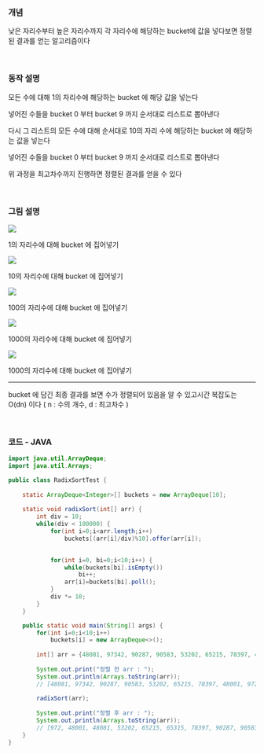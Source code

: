 ### 개념
낮은 자리수부터 높은 자리수까지 각 자리수에 해당하는 bucket에 값을 넣다보면 정렬된 결과를 얻는 알고리즘이다

 <br>

### 동작 설명
모든 수에 대해 1의 자리수에 해당하는 bucket 에 해당 값을 넣는다

 

넣어진 수들을 bucket 0 부터 bucket 9 까지 순서대로 리스트로 뽑아낸다

 

다시 그 리스트의 모든 수에 대해 순서대로 10의 자리 수에 해당하는 bucket 에 해당하는 값을 넣는다 

 

넣어진 수들을 bucket 0 부터 bucket 9 까지 순서대로 리스트로 뽑아낸다

 

위 과정을 최고차수까지 진행하면 정렬된 결과를 얻을 수 있다

 

 
<br>
 

### 그림 설명

![](https://velog.velcdn.com/images/justifinition/post/ef63c7e8-18fc-42ff-bc58-037f6eec6191/image.png)


1의 자리수에 대해 bucket 에 집어넣기

![](https://velog.velcdn.com/images/justifinition/post/4c9448f7-4a65-4828-9842-4a9bdf92de32/image.png)

10의 자리수에 대해 bucket 에 집어넣기
 
![](https://velog.velcdn.com/images/justifinition/post/ed392bcb-b404-4425-8a05-5575dfb6b0e8/image.png)

100의 자리수에 대해 bucket 에 집어넣기

![](https://velog.velcdn.com/images/justifinition/post/00dbdd66-8b2e-4590-a96a-d51d7df1b8dc/image.png)

1000의 자리수에 대해 bucket 에 집어넣기

![](https://velog.velcdn.com/images/justifinition/post/96e2232a-f7f0-4a53-885f-a7225d8e12ad/image.png)

1000의 자리수에 대해 bucket 에 집어넣기
 

 ---

bucket 에 담긴 최종 결과를 보면 수가 정렬되어 있음을 알 수 있고시간 복잡도는 O(dn) 이다 ( n : 수의 개수, d : 최고차수 )

<br>

### 코드 - JAVA
```java
import java.util.ArrayDeque;
import java.util.Arrays;

public class RadixSortTest {
	
	static ArrayDeque<Integer>[] buckets = new ArrayDeque[10];
	
	static void radixSort(int[] arr) {
		int div = 10;
		while(div < 100000) {
			for(int i=0;i<arr.length;i++) 
				buckets[(arr[i]/div)%10].offer(arr[i]);

	
			for(int i=0, bi=0;i<10;i++) {
				while(buckets[bi].isEmpty())
					bi++;
				arr[i]=buckets[bi].poll();
			}
			div *= 10;
		}	
	}

	public static void main(String[] args) {
		for(int i=0;i<10;i++)
			buckets[i] = new ArrayDeque<>();
		
		int[] arr = {48081, 97342, 90287, 90583, 53202, 65215, 78397, 48001, 972, 65315};
		
		System.out.print("정렬 전 arr : ");
		System.out.println(Arrays.toString(arr));	
		// [48081, 97342, 90287, 90583, 53202, 65215, 78397, 48001, 972, 65315]
        
		radixSort(arr);
		
		System.out.print("정렬 후 arr : ");
		System.out.println(Arrays.toString(arr));	
		// [972, 48001, 48081, 53202, 65215, 65315, 78397, 90287, 90583, 97342]
	}
}
```